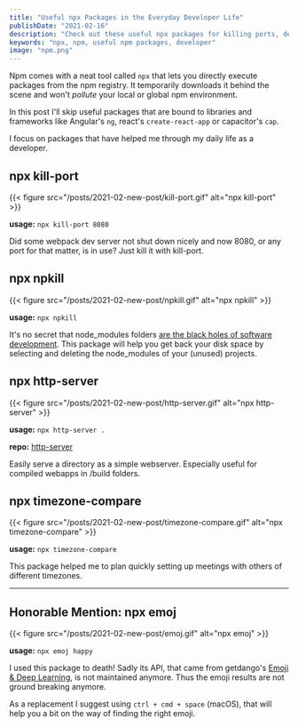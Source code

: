 ```yaml
---
title: "Useful npx Packages in the Everyday Developer Life"
publishDate: "2021-02-16"
description: "Check out these useful npx packages for killing ports, deleting node_modules folders and comparing time zones."
keywords: "npx, npm, useful npm packages, developer"
image: "npm.png"
---
```


Npm comes with a neat tool called `npx` that lets you directly execute packages from the npm registry. It temporarily downloads it behind the scene and won't _pollute_ your local or global npm environment.

In this post I'll skip useful packages that are bound to libraries and frameworks like Angular's `ng`, react's `create-react-app` or capacitor's `cap`. 

I focus on packages that have helped me through my daily life as a developer.

## npx kill-port

{{< figure src="/posts/2021-02-new-post/kill-port.gif" alt="npx kill-port" >}}

**usage:** `npx kill-port 8080`

Did some webpack dev server not shut down nicely and now 8080, or any port for that matter, is in use? Just kill it with kill-port.

## npx npkill

{{< figure src="/posts/2021-02-new-post/npkill.gif" alt="npx npkill" >}}

**usage:** `npx npkill`

It's no secret that node_modules folders [are the black holes of software development](/posts/2021-02-new-post/node_modules-black-hole.png). This package will help you get back your disk space by selecting and deleting the node_modules of your (unused) projects.

## npx http-server

{{< figure src="/posts/2021-02-new-post/http-server.gif" alt="npx http-server" >}}

**usage:** `npx http-server .`

**repo:** [http-server](http://something.com)

Easily serve a directory as a simple webserver. Especially useful for compiled webapps in /build folders.

## npx timezone-compare

{{< figure src="/posts/2021-02-new-post/timezone-compare.gif" alt="npx timezone-compare" >}}

**usage:** `npx timezone-compare`

This package helped me to plan quickly setting up meetings with others of different timezones.

---

## Honorable Mention: npx emoj

{{< figure src="/posts/2021-02-new-post/emoj.gif" alt="npx emoj" >}}

**usage:** `npx emoj happy`

I used this package to death! Sadly its API, that came from getdango's [Emoji & Deep Learning](https://getdango.com/emoji-and-deep-learning/), is not maintained anymore. Thus the emoji results are not ground breaking anymore.

As a replacement I suggest using `ctrl + cmd + space` (macOS), that will help you a bit on the way of finding the right emoji.